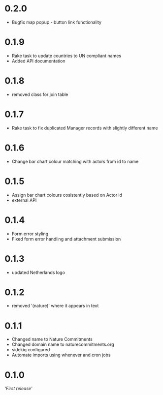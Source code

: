 # 0.2.0

- Bugfix map popup - button link functionality

# 0.1.9

- Rake task to update countries to UN compliant names
- Added API documentation

# 0.1.8

- removed class for join table

# 0.1.7

- Rake task to fix duplicated Manager records with slightly different name

# 0.1.6

- Change bar chart colour matching with actors from id to name

# 0.1.5

- Assign bar chart colours cosistently based on Actor id
- external API

# 0.1.4

- Form error styling
- Fixed form error handling and attachment submission


# 0.1.3

- updated Netherlands logo

# 0.1.2

- removed '(nature)' where it appears in text

# 0.1.1

- Changed name to Nature Commitments
- Changed domain name to naturecommitments.org
- sidekiq configured
- Automate imports using whenever and cron jobs

# 0.1.0

*'First release'*
